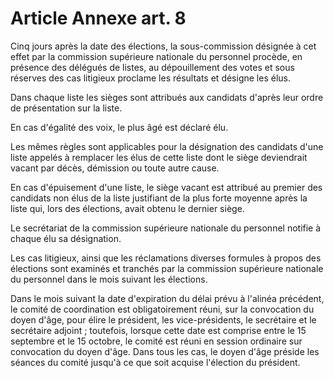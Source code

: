 # Article Annexe art. 8

Cinq jours après la date des élections, la sous-commission désignée à cet effet par la commission supérieure nationale du personnel procède, en présence des délégués de listes, au dépouillement des votes et sous réserves des cas litigieux proclame les résultats et désigne les élus.

Dans chaque liste les sièges sont attribués aux candidats d'après leur ordre de présentation sur la liste.

En cas d'égalité des voix, le plus âgé est déclaré élu.

Les mêmes règles sont applicables pour la désignation des candidats d'une liste appelés à remplacer les élus de cette liste dont le siège deviendrait vacant par décès, démission ou toute autre cause.

En cas d'épuisement d'une liste, le siège vacant est attribué au premier des candidats non élus de la liste justifiant de la plus forte moyenne après la liste qui, lors des élections, avait obtenu le dernier siège.

Le secrétariat de la commission supérieure nationale du personnel notifie à chaque élu sa désignation.

Les cas litigieux, ainsi que les réclamations diverses formules à propos des élections sont examinés et tranchés par la commission supérieure nationale du personnel dans le mois suivant les élections.

Dans le mois suivant la date d'expiration du délai prévu à l'alinéa précédent, le comité de coordination est obligatoirement réuni, sur la convocation du doyen d'âge, pour élire le président, les vice-présidents, le secrétaire et le secrétaire adjoint ; toutefois, lorsque cette date est comprise entre le 15 septembre et le 15 octobre, le comité est réuni en session ordinaire sur convocation du doyen d'âge. Dans tous les cas, le doyen d'âge préside les séances du comité jusqu'à ce que soit acquise l'élection du président.
